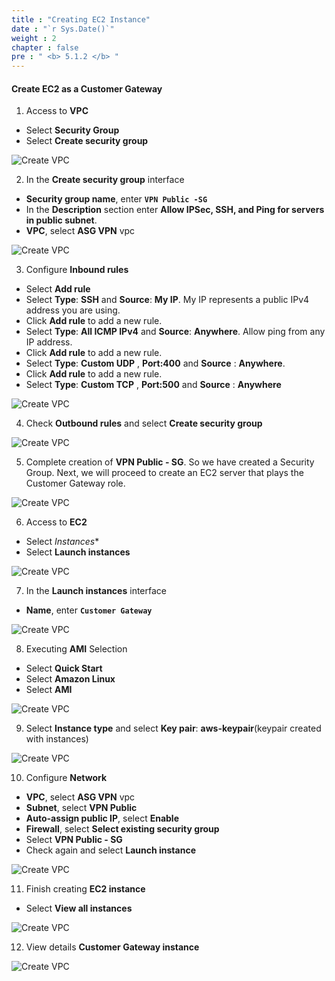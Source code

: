 ```yaml
---
title : "Creating EC2 Instance"
date : "`r Sys.Date()`"
weight : 2
chapter : false
pre : " <b> 5.1.2 </b> "
---
```


#### Create EC2 as a Customer Gateway

1. Access to **VPC**

- Select **Security Group**
- Select **Create security group**

![Create VPC](/images/5-CreateVPNenv/5.2-ec2vpn/0001-ec2vpn.png?featherlight=false&width=90pc)

2. In the **Create security group** interface

- **Security group name**, enter **```VPN Public -SG```**
- In the **Description** section enter **Allow IPSec, SSH, and Ping for servers in public subnet**.
- **VPC**, select **ASG VPN** vpc


![Create VPC](/images/5-CreateVPNenv/5.2-ec2vpn/0002-ec2vpn.png?featherlight=false&width=90pc)

3. Configure **Inbound rules**

- Select **Add rule**
- Select **Type**: **SSH** and **Source**: **My IP**. My IP represents a public IPv4 address you are using.
- Click **Add rule** to add a new rule.
- Select **Type**: **All ICMP IPv4** and **Source**: **Anywhere**. Allow ping from any IP address.
- Click **Add rule** to add a new rule.
- Select **Type**: **Custom UDP** , **Port:400** and **Source** : **Anywhere**.
- Click **Add rule** to add a new rule.
- Select **Type**: **Custom TCP** , **Port:500** and **Source** : **Anywhere**

![Create VPC](/images/5-CreateVPNenv/5.2-ec2vpn/0003-ec2vpn.png?featherlight=false&width=90pc)

4. Check **Outbound rules** and select **Create security group**


![Create VPC](/images/5-CreateVPNenv/5.2-ec2vpn/0004-ec2vpn.png?featherlight=false&width=90pc)

5. Complete creation of **VPN Public - SG**. So we have created a Security Group. Next, we will proceed to create an EC2 server that plays the Customer Gateway role.

![Create VPC](/images/5-CreateVPNenv/5.2-ec2vpn/0005-ec2vpn.png?featherlight=false&width=90pc)

6. Access to **EC2**

- Select *Instances**
- Select **Launch instances**

![Create VPC](/images/5-CreateVPNenv/5.2-ec2vpn/0006-ec2vpn.png?featherlight=false&width=90pc)

7. In the **Launch instances** interface

- **Name**, enter **```Customer Gateway```**

![Create VPC](/images/5-CreateVPNenv/5.2-ec2vpn/0007-ec2vpn.png?featherlight=false&width=90pc)

8. Executing **AMI** Selection

- Select **Quick Start**
- Select **Amazon Linux**
- Select **AMI**

![Create VPC](/images/5-CreateVPNenv/5.2-ec2vpn/0008-ec2vpn.png?featherlight=false&width=90pc)

9. Select **Instance type** and select **Key pair**: **aws-keypair**(keypair created with instances)

![Create VPC](/images/5-CreateVPNenv/5.2-ec2vpn/0009-ec2vpn.png?featherlight=false&width=90pc)

10. Configure **Network**

- **VPC**, select **ASG VPN** vpc
- **Subnet**, select **VPN Public**
- **Auto-assign public IP**, select **Enable**
- **Firewall**, select **Select existing security group**
- Select **VPN Public - SG**
- Check again and select **Launch instance**

![Create VPC](/images/5-CreateVPNenv/5.2-ec2vpn/00010-ec2vpn.png?featherlight=false&width=90pc)

11. Finish creating **EC2 instance**

- Select **View all instances**

![Create VPC](/images/5-CreateVPNenv/5.2-ec2vpn/00011-ec2vpn.png?featherlight=false&width=90pc)

12. View details **Customer Gateway instance**


![Create VPC](/images/5-CreateVPNenv/5.2-ec2vpn/00012-ec2vpn.png?featherlight=false&width=90pc)